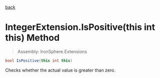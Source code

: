 ﻿

[back](/IronSphere.Extensions/types/IntegerExtension)

# IntegerExtension.IsPositive(this int this) Method

> Assembly: IronSphere.Extensions

```csharp
bool IsPositive(this int this)
```

Checks whether the actual value is greater than zero.

 